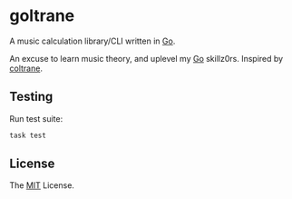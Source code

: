 # goltrane

A music calculation library/CLI written in [Go][].

An excuse to learn music theory, and uplevel my [Go][] skillz0rs. Inspired by
[coltrane][].

## Testing

Run test suite:

```sh
task test
```

## License

The [MIT][] License.

[Go]: https://go.dev/
[coltrane]: https://github.com/pedrozath/coltrane
[MIT]: LICENSE

